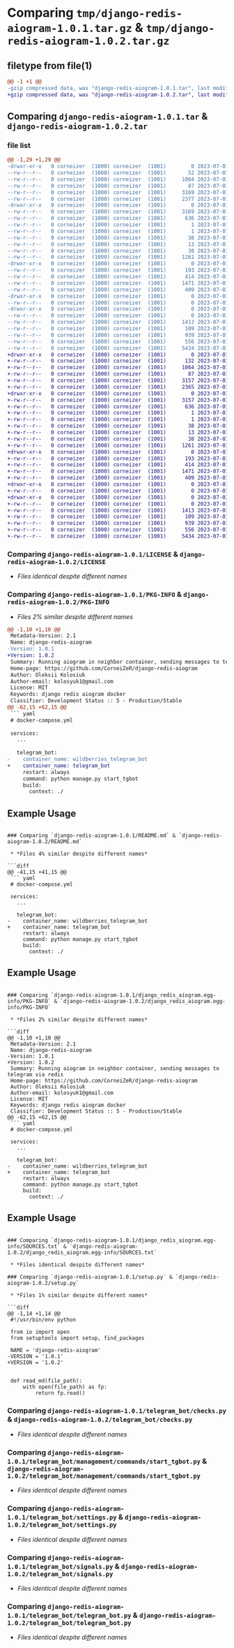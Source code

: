 # Comparing `tmp/django-redis-aiogram-1.0.1.tar.gz` & `tmp/django-redis-aiogram-1.0.2.tar.gz`

## filetype from file(1)

```diff
@@ -1 +1 @@
-gzip compressed data, was "django-redis-aiogram-1.0.1.tar", last modified: Sat Jul  1 20:03:14 2023, max compression
+gzip compressed data, was "django-redis-aiogram-1.0.2.tar", last modified: Sat Jul  1 20:21:23 2023, max compression
```

## Comparing `django-redis-aiogram-1.0.1.tar` & `django-redis-aiogram-1.0.2.tar`

### file list

```diff
@@ -1,29 +1,29 @@
-drwxr-xr-x   0 corneizer  (1000) corneizer  (1001)        0 2023-07-01 20:03:14.014064 django-redis-aiogram-1.0.1/
--rw-r--r--   0 corneizer  (1000) corneizer  (1001)       52 2023-07-01 13:13:16.000000 django-redis-aiogram-1.0.1/CHANGELOG.md
--rw-r--r--   0 corneizer  (1000) corneizer  (1001)     1064 2023-07-01 13:13:16.000000 django-redis-aiogram-1.0.1/LICENSE
--rw-r--r--   0 corneizer  (1000) corneizer  (1001)       87 2023-07-01 13:13:16.000000 django-redis-aiogram-1.0.1/MANIFEST.in
--rw-r--r--   0 corneizer  (1000) corneizer  (1001)     3169 2023-07-01 20:03:14.014064 django-redis-aiogram-1.0.1/PKG-INFO
--rw-r--r--   0 corneizer  (1000) corneizer  (1001)     2377 2023-07-01 19:58:58.000000 django-redis-aiogram-1.0.1/README.md
-drwxr-xr-x   0 corneizer  (1000) corneizer  (1001)        0 2023-07-01 20:03:14.014064 django-redis-aiogram-1.0.1/django_redis_aiogram.egg-info/
--rw-r--r--   0 corneizer  (1000) corneizer  (1001)     3169 2023-07-01 20:03:14.000000 django-redis-aiogram-1.0.1/django_redis_aiogram.egg-info/PKG-INFO
--rw-r--r--   0 corneizer  (1000) corneizer  (1001)      636 2023-07-01 20:03:14.000000 django-redis-aiogram-1.0.1/django_redis_aiogram.egg-info/SOURCES.txt
--rw-r--r--   0 corneizer  (1000) corneizer  (1001)        1 2023-07-01 20:03:14.000000 django-redis-aiogram-1.0.1/django_redis_aiogram.egg-info/dependency_links.txt
--rw-r--r--   0 corneizer  (1000) corneizer  (1001)        1 2023-07-01 12:56:03.000000 django-redis-aiogram-1.0.1/django_redis_aiogram.egg-info/not-zip-safe
--rw-r--r--   0 corneizer  (1000) corneizer  (1001)       38 2023-07-01 20:03:14.000000 django-redis-aiogram-1.0.1/django_redis_aiogram.egg-info/requires.txt
--rw-r--r--   0 corneizer  (1000) corneizer  (1001)       13 2023-07-01 20:03:14.000000 django-redis-aiogram-1.0.1/django_redis_aiogram.egg-info/top_level.txt
--rw-r--r--   0 corneizer  (1000) corneizer  (1001)       38 2023-07-01 20:03:14.014064 django-redis-aiogram-1.0.1/setup.cfg
--rw-r--r--   0 corneizer  (1000) corneizer  (1001)     1261 2023-07-01 20:03:07.000000 django-redis-aiogram-1.0.1/setup.py
-drwxr-xr-x   0 corneizer  (1000) corneizer  (1001)        0 2023-07-01 20:03:14.014064 django-redis-aiogram-1.0.1/telegram_bot/
--rw-r--r--   0 corneizer  (1000) corneizer  (1001)      193 2023-07-01 13:13:16.000000 django-redis-aiogram-1.0.1/telegram_bot/__init__.py
--rw-r--r--   0 corneizer  (1000) corneizer  (1001)      414 2023-07-01 13:13:16.000000 django-redis-aiogram-1.0.1/telegram_bot/apps.py
--rw-r--r--   0 corneizer  (1000) corneizer  (1001)     1471 2023-07-01 13:13:16.000000 django-redis-aiogram-1.0.1/telegram_bot/checks.py
--rw-r--r--   0 corneizer  (1000) corneizer  (1001)      409 2023-07-01 13:13:16.000000 django-redis-aiogram-1.0.1/telegram_bot/defaults.py
-drwxr-xr-x   0 corneizer  (1000) corneizer  (1001)        0 2023-07-01 20:03:14.014064 django-redis-aiogram-1.0.1/telegram_bot/management/
--rw-r--r--   0 corneizer  (1000) corneizer  (1001)        0 2023-07-01 13:13:16.000000 django-redis-aiogram-1.0.1/telegram_bot/management/__init__.py
-drwxr-xr-x   0 corneizer  (1000) corneizer  (1001)        0 2023-07-01 20:03:14.014064 django-redis-aiogram-1.0.1/telegram_bot/management/commands/
--rw-r--r--   0 corneizer  (1000) corneizer  (1001)        0 2023-07-01 13:13:16.000000 django-redis-aiogram-1.0.1/telegram_bot/management/commands/__init__.py
--rw-r--r--   0 corneizer  (1000) corneizer  (1001)     1413 2023-07-01 13:13:16.000000 django-redis-aiogram-1.0.1/telegram_bot/management/commands/start_tgbot.py
--rw-r--r--   0 corneizer  (1000) corneizer  (1001)      109 2023-07-01 13:13:16.000000 django-redis-aiogram-1.0.1/telegram_bot/redis.py
--rw-r--r--   0 corneizer  (1000) corneizer  (1001)      939 2023-07-01 13:13:16.000000 django-redis-aiogram-1.0.1/telegram_bot/settings.py
--rw-r--r--   0 corneizer  (1000) corneizer  (1001)      556 2023-07-01 13:13:16.000000 django-redis-aiogram-1.0.1/telegram_bot/signals.py
--rw-r--r--   0 corneizer  (1000) corneizer  (1001)     5434 2023-07-01 13:13:16.000000 django-redis-aiogram-1.0.1/telegram_bot/telegram_bot.py
+drwxr-xr-x   0 corneizer  (1000) corneizer  (1001)        0 2023-07-01 20:21:23.430715 django-redis-aiogram-1.0.2/
+-rw-r--r--   0 corneizer  (1000) corneizer  (1001)      132 2023-07-01 20:21:10.000000 django-redis-aiogram-1.0.2/CHANGELOG.md
+-rw-r--r--   0 corneizer  (1000) corneizer  (1001)     1064 2023-07-01 13:13:16.000000 django-redis-aiogram-1.0.2/LICENSE
+-rw-r--r--   0 corneizer  (1000) corneizer  (1001)       87 2023-07-01 13:13:16.000000 django-redis-aiogram-1.0.2/MANIFEST.in
+-rw-r--r--   0 corneizer  (1000) corneizer  (1001)     3157 2023-07-01 20:21:23.427381 django-redis-aiogram-1.0.2/PKG-INFO
+-rw-r--r--   0 corneizer  (1000) corneizer  (1001)     2365 2023-07-01 20:19:04.000000 django-redis-aiogram-1.0.2/README.md
+drwxr-xr-x   0 corneizer  (1000) corneizer  (1001)        0 2023-07-01 20:21:23.427381 django-redis-aiogram-1.0.2/django_redis_aiogram.egg-info/
+-rw-r--r--   0 corneizer  (1000) corneizer  (1001)     3157 2023-07-01 20:21:23.000000 django-redis-aiogram-1.0.2/django_redis_aiogram.egg-info/PKG-INFO
+-rw-r--r--   0 corneizer  (1000) corneizer  (1001)      636 2023-07-01 20:21:23.000000 django-redis-aiogram-1.0.2/django_redis_aiogram.egg-info/SOURCES.txt
+-rw-r--r--   0 corneizer  (1000) corneizer  (1001)        1 2023-07-01 20:21:23.000000 django-redis-aiogram-1.0.2/django_redis_aiogram.egg-info/dependency_links.txt
+-rw-r--r--   0 corneizer  (1000) corneizer  (1001)        1 2023-07-01 12:56:03.000000 django-redis-aiogram-1.0.2/django_redis_aiogram.egg-info/not-zip-safe
+-rw-r--r--   0 corneizer  (1000) corneizer  (1001)       38 2023-07-01 20:21:23.000000 django-redis-aiogram-1.0.2/django_redis_aiogram.egg-info/requires.txt
+-rw-r--r--   0 corneizer  (1000) corneizer  (1001)       13 2023-07-01 20:21:23.000000 django-redis-aiogram-1.0.2/django_redis_aiogram.egg-info/top_level.txt
+-rw-r--r--   0 corneizer  (1000) corneizer  (1001)       38 2023-07-01 20:21:23.430715 django-redis-aiogram-1.0.2/setup.cfg
+-rw-r--r--   0 corneizer  (1000) corneizer  (1001)     1261 2023-07-01 20:21:10.000000 django-redis-aiogram-1.0.2/setup.py
+drwxr-xr-x   0 corneizer  (1000) corneizer  (1001)        0 2023-07-01 20:21:23.427381 django-redis-aiogram-1.0.2/telegram_bot/
+-rw-r--r--   0 corneizer  (1000) corneizer  (1001)      193 2023-07-01 13:13:16.000000 django-redis-aiogram-1.0.2/telegram_bot/__init__.py
+-rw-r--r--   0 corneizer  (1000) corneizer  (1001)      414 2023-07-01 13:13:16.000000 django-redis-aiogram-1.0.2/telegram_bot/apps.py
+-rw-r--r--   0 corneizer  (1000) corneizer  (1001)     1471 2023-07-01 13:13:16.000000 django-redis-aiogram-1.0.2/telegram_bot/checks.py
+-rw-r--r--   0 corneizer  (1000) corneizer  (1001)      409 2023-07-01 13:13:16.000000 django-redis-aiogram-1.0.2/telegram_bot/defaults.py
+drwxr-xr-x   0 corneizer  (1000) corneizer  (1001)        0 2023-07-01 20:21:23.427381 django-redis-aiogram-1.0.2/telegram_bot/management/
+-rw-r--r--   0 corneizer  (1000) corneizer  (1001)        0 2023-07-01 13:13:16.000000 django-redis-aiogram-1.0.2/telegram_bot/management/__init__.py
+drwxr-xr-x   0 corneizer  (1000) corneizer  (1001)        0 2023-07-01 20:21:23.427381 django-redis-aiogram-1.0.2/telegram_bot/management/commands/
+-rw-r--r--   0 corneizer  (1000) corneizer  (1001)        0 2023-07-01 13:13:16.000000 django-redis-aiogram-1.0.2/telegram_bot/management/commands/__init__.py
+-rw-r--r--   0 corneizer  (1000) corneizer  (1001)     1413 2023-07-01 13:13:16.000000 django-redis-aiogram-1.0.2/telegram_bot/management/commands/start_tgbot.py
+-rw-r--r--   0 corneizer  (1000) corneizer  (1001)      109 2023-07-01 13:13:16.000000 django-redis-aiogram-1.0.2/telegram_bot/redis.py
+-rw-r--r--   0 corneizer  (1000) corneizer  (1001)      939 2023-07-01 13:13:16.000000 django-redis-aiogram-1.0.2/telegram_bot/settings.py
+-rw-r--r--   0 corneizer  (1000) corneizer  (1001)      556 2023-07-01 13:13:16.000000 django-redis-aiogram-1.0.2/telegram_bot/signals.py
+-rw-r--r--   0 corneizer  (1000) corneizer  (1001)     5434 2023-07-01 13:13:16.000000 django-redis-aiogram-1.0.2/telegram_bot/telegram_bot.py
```

### Comparing `django-redis-aiogram-1.0.1/LICENSE` & `django-redis-aiogram-1.0.2/LICENSE`

 * *Files identical despite different names*

### Comparing `django-redis-aiogram-1.0.1/PKG-INFO` & `django-redis-aiogram-1.0.2/PKG-INFO`

 * *Files 2% similar despite different names*

```diff
@@ -1,10 +1,10 @@
 Metadata-Version: 2.1
 Name: django-redis-aiogram
-Version: 1.0.1
+Version: 1.0.2
 Summary: Running aiogram in neighbor container, sending messages to telegram via redis
 Home-page: https://github.com/CorneiZeR/django-redis-aiogram
 Author: Oleksii Kolosiuk
 Author-email: kolosyuk1@gmail.com
 License: MIT
 Keywords: django redis aiogram docker
 Classifier: Development Status :: 5 - Production/Stable
@@ -62,15 +62,15 @@
 ``` yaml
 # docker-compose.yml
 
 services:
   ...
   
   telegram_bot:
-    container_name: wildberries_telegram_bot
+    container_name: telegram_bot
     restart: always
     command: python manage.py start_tgbot
     build:
       context: ./
 ```
 
 ## Example Usage
```

### Comparing `django-redis-aiogram-1.0.1/README.md` & `django-redis-aiogram-1.0.2/README.md`

 * *Files 4% similar despite different names*

```diff
@@ -41,15 +41,15 @@
 ``` yaml
 # docker-compose.yml
 
 services:
   ...
   
   telegram_bot:
-    container_name: wildberries_telegram_bot
+    container_name: telegram_bot
     restart: always
     command: python manage.py start_tgbot
     build:
       context: ./
 ```
 
 ## Example Usage
```

### Comparing `django-redis-aiogram-1.0.1/django_redis_aiogram.egg-info/PKG-INFO` & `django-redis-aiogram-1.0.2/django_redis_aiogram.egg-info/PKG-INFO`

 * *Files 2% similar despite different names*

```diff
@@ -1,10 +1,10 @@
 Metadata-Version: 2.1
 Name: django-redis-aiogram
-Version: 1.0.1
+Version: 1.0.2
 Summary: Running aiogram in neighbor container, sending messages to telegram via redis
 Home-page: https://github.com/CorneiZeR/django-redis-aiogram
 Author: Oleksii Kolosiuk
 Author-email: kolosyuk1@gmail.com
 License: MIT
 Keywords: django redis aiogram docker
 Classifier: Development Status :: 5 - Production/Stable
@@ -62,15 +62,15 @@
 ``` yaml
 # docker-compose.yml
 
 services:
   ...
   
   telegram_bot:
-    container_name: wildberries_telegram_bot
+    container_name: telegram_bot
     restart: always
     command: python manage.py start_tgbot
     build:
       context: ./
 ```
 
 ## Example Usage
```

### Comparing `django-redis-aiogram-1.0.1/django_redis_aiogram.egg-info/SOURCES.txt` & `django-redis-aiogram-1.0.2/django_redis_aiogram.egg-info/SOURCES.txt`

 * *Files identical despite different names*

### Comparing `django-redis-aiogram-1.0.1/setup.py` & `django-redis-aiogram-1.0.2/setup.py`

 * *Files 1% similar despite different names*

```diff
@@ -1,14 +1,14 @@
 #!/usr/bin/env python
 
 from io import open
 from setuptools import setup, find_packages
 
 NAME = 'django-redis-aiogram'
-VERSION = '1.0.1'
+VERSION = '1.0.2'
 
 
 def read_md(file_path):
     with open(file_path) as fp:
         return fp.read()
```

### Comparing `django-redis-aiogram-1.0.1/telegram_bot/checks.py` & `django-redis-aiogram-1.0.2/telegram_bot/checks.py`

 * *Files identical despite different names*

### Comparing `django-redis-aiogram-1.0.1/telegram_bot/management/commands/start_tgbot.py` & `django-redis-aiogram-1.0.2/telegram_bot/management/commands/start_tgbot.py`

 * *Files identical despite different names*

### Comparing `django-redis-aiogram-1.0.1/telegram_bot/settings.py` & `django-redis-aiogram-1.0.2/telegram_bot/settings.py`

 * *Files identical despite different names*

### Comparing `django-redis-aiogram-1.0.1/telegram_bot/signals.py` & `django-redis-aiogram-1.0.2/telegram_bot/signals.py`

 * *Files identical despite different names*

### Comparing `django-redis-aiogram-1.0.1/telegram_bot/telegram_bot.py` & `django-redis-aiogram-1.0.2/telegram_bot/telegram_bot.py`

 * *Files identical despite different names*

